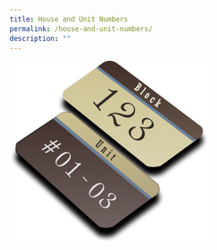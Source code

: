 ```yaml
---
title: House and Unit Numbers
permalink: /house-and-unit-numbers/
description: ""
---
```

![](/images/Number%20Pic.png)